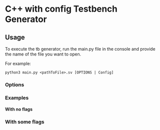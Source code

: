 # C++ with config Testbench Generator

## Usage

To execute the tb generator, run the main.py file in the console and provide the name of the file you want to open.

For example:

`python3 main.py <pathToFile>.sv [OPTIONS | Config]`

### Options

### Examples

#### With no flags

### With some flags
